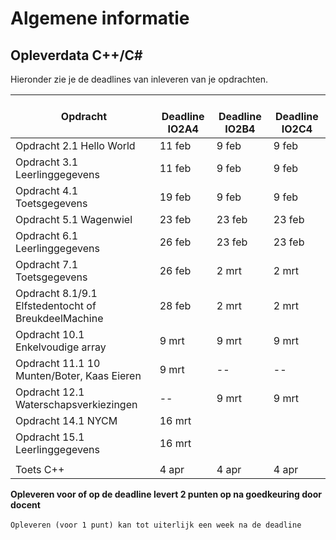 # Algemene informatie



## Opleverdata C++/C#
Hieronder zie je de deadlines van inleveren van je opdrachten. 

|&nbsp;Opdracht         | &nbsp; &nbsp; Deadline **IO2A4**| &nbsp; &nbsp; Deadline **IO2B4**| &nbsp; &nbsp; Deadline **IO2C4**|
|---------------  |--------------- | --------- | -------|
| Opdracht 2.1 Hello World|11 feb | 9 feb| 9 feb |
| Opdracht 3.1 Leerlinggegevens| 11 feb| 9 feb| 9 feb |
| Opdracht 4.1 Toetsgegevens| 19 feb | 9 feb| 9 feb |
| Opdracht 5.1 Wagenwiel| 23 feb | 23 feb | 23 feb |
| Opdracht 6.1 Leerlinggegevens| 26 feb | 23 feb | 23 feb |
| Opdracht 7.1 Toetsgegevens | 26 feb | 2 mrt | 2 mrt |
| Opdracht 8.1/9.1 Elfstedentocht of BreukdeelMachine | 28 feb | 2 mrt | 2 mrt |
| Opdracht 10.1 Enkelvoudige array | 9 mrt | 9 mrt | 9 mrt |
| Opdracht 11.1 10 Munten/Boter, Kaas Eieren | 9 mrt | -- | -- |
| Opdracht 12.1 Waterschapsverkiezingen | -- | 9 mrt | 9 mrt |
| Opdracht 14.1 NYCM | 16 mrt |  |  |
| Opdracht 15.1 Leerlinggegevens | 16 mrt |  |  |
| | | | |
| Toets C++ | 4 apr | 4 apr | 4 apr |



__Opleveren voor of op de deadline levert 2 punten op na goedkeuring door docent__<br><br>
``Opleveren (voor 1 punt) kan tot uiterlijk een week na de deadline``


